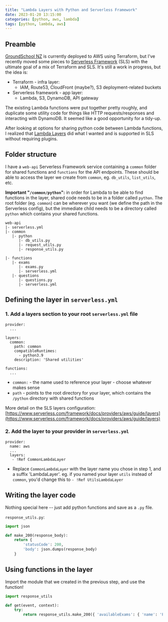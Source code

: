 ```yaml
---
title: "Lambda Layers with Python and Serverless Framework"
date: 2023-01-20 13:15:00
categories: [python, aws, lambda]
tags: [python, lambda, aws]
---
```


## Preamble

[GroundSchool NZ](https://groundschool.co.nz) is currently deployed to AWS using Terraform, but I've recently moved some pieces to [Serverless Framework](https://www.serverless.com) (SLS) with the ultimate goal of a mix of Terraform and SLS. It's still a work in progress, but the idea is:
 - Terraform - infra layer:
   - IAM, Route53, CloudFront (maybe?), S3 deployment-related buckets
 - Serverless framework - app layer:
   - Lambda, S3, DynamoDB, API gateway

The existing Lambda functions were put together pretty roughly, and duplicate some  utility code for things like HTTP requests/responses and interacting with DynamoDB. It seemed like a good opportunity for a tidy-up.

After looking at options for sharing python code between Lambda functions, I realized that [Lambda Layers](https://docs.aws.amazon.com/lambda/latest/dg/configuration-layers.html) did what I wanted and is supported in SLS without requiring plugins.

## Folder structure

I have a `web-api` Serverless Framework service containing a `common` folder for shared functions and `functions` for the API endpoints. These should be able to access the layer we create from `common`, eg. `db_utils`, `list_utils`, etc.

**Important "`/common/python`":** in order for Lambda to be able to find functions in the layer, shared code needs to be in a folder called `python`. The root folder (eg. `common`) can be wherever you want (we define the path in the Serverless config), but the immediate child needs to be a directory called `python` which contains your shared functions.

```
web-api
|- serverless.yml
|- common
   |- python
      |- db_utils.py
      |- request_utils.py
      |- response_utils.py

|- functions
   |- exams
      |- exams.py
      |- serverless.yml
   |- questions
      |- questions.py
      |- serverless.yml
```

## Defining the layer in `serverless.yml`

### 1. Add a layers section to your root `serverless.yml` file
```
provider:
  ...

layers:
  common:
    path: common
    compatibleRuntimes:
      - python3.9
    description: 'Shared utilities'

functions:
  ...
```
 - `common:` - the name used to reference your layer - choose whatever makes sense
 - `path` - points to the root directory for your layer, which contains the `/python` directory with shared functions

More detail on the SLS layers configuration: [https://www.serverless.com/framework/docs/providers/aws/guide/layers](https://www.serverless.com/framework/docs/providers/aws/guide/layers)


### 2. Add the layer to your provider in `serverless.yml`
```
provider:
  name: aws
  ...
  layers:
   - !Ref CommonLambdaLayer
```

 - Replace `CommonLambdaLayer` with the layer name you chose in step 1, and a suffix 'LambdaLayer'. eg. if you named your layer `utils` instead of `common`, you'd change this to `- !Ref UtilsLambdaLayer`

## Writing the layer code

Nothing special here -- just add python functions and save as a `.py` file.

`response_utils.py`:
```python
import json

def make_200(response_body):
    return {
        'statusCode': 200,
        'body': json.dumps(response_body)
    }
```

## Using functions in the layer

Import the module that we created in the previous step, and use the function!
```python
import response_utils

def get(event, context):
    try:
        return response_utils.make_200({ 'availableExams': { 'name': 'PPL Air Law' } })
```

